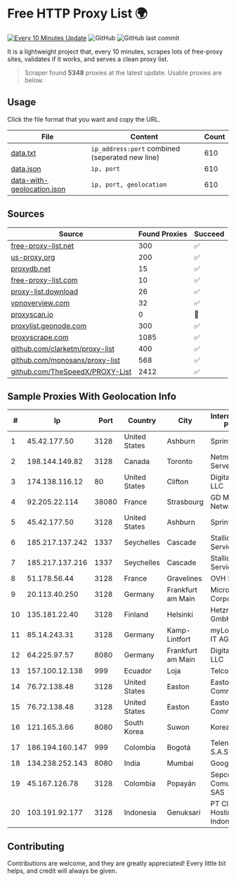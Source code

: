 
# Free HTTP Proxy List 🌍

[![Every 10 Minutes Update](https://github.com/mertguvencli/http-proxy-list/actions/workflows/main.yml/badge.svg?branch=main)](https://github.com/mertguvencli/http-proxy-list/actions/workflows/main.yml)
![GitHub](https://img.shields.io/github/license/mertguvencli/http-proxy-list)
![GitHub last commit](https://img.shields.io/github/last-commit/mertguvencli/http-proxy-list)

It is a lightweight project that, every 10 minutes, scrapes lots of free-proxy sites, validates if it works, and serves a clean proxy list.


> Scraper found **5348** proxies at the latest update. Usable proxies are below.

## Usage

Click the file format that you want and copy the URL.


|File|Content|Count|
|----|-------|-----|
|[data.txt](https://raw.githubusercontent.com/mertguvencli/http-proxy-list/main/proxy-list/data.txt)|`ip_address:port` combined (seperated new line)|610|
|[data.json](https://raw.githubusercontent.com/mertguvencli/http-proxy-list/main/proxy-list/data.json)|`ip, port`|610|
|[data-with-geolocation.json](https://raw.githubusercontent.com/mertguvencli/http-proxy-list/main/proxy-list/data-with-geolocation.json)|`ip, port, geolocation`|610|

## Sources

|Source|Found Proxies|Succeed|
|------|-------------|-------|
|[free-proxy-list.net](https://free-proxy-list.net)|300|✅|
|[us-proxy.org](https://www.us-proxy.org)|200|✅|
|[proxydb.net](http://proxydb.net)|15|✅|
|[free-proxy-list.com](https://free-proxy-list.com/?page=&port=&type%5B%5D=http&type%5B%5D=https&up_time=0&search=Search)|10|✅|
|[proxy-list.download](https://www.proxy-list.download/HTTP)|26|✅|
|[vpnoverview.com](https://vpnoverview.com/privacy/anonymous-browsing/free-proxy-servers)|32|✅|
|[proxyscan.io](https://www.proxyscan.io)|0|🚫|
|[proxylist.geonode.com](https://proxylist.geonode.com/api/proxy-list?limit=300&page=1&sort_by=lastChecked&sort_type=desc&protocols=http,https)|300|✅|
|[proxyscrape.com](https://api.proxyscrape.com/v2/?request=displayproxies&protocol=http&timeout=10000&country=all&ssl=all&anonymity=all)|1085|✅|
|[github.com/clarketm/proxy-list](https://raw.githubusercontent.com/clarketm/proxy-list/master/proxy-list-raw.txt)|400|✅|
|[github.com/monosans/proxy-list](https://raw.githubusercontent.com/monosans/proxy-list/main/proxies/http.txt)|568|✅|
|[github.com/TheSpeedX/PROXY-List](https://raw.githubusercontent.com/TheSpeedX/PROXY-List/master/http.txt)|2412|✅|


## Sample Proxies With Geolocation Info

|#|Ip|Port|Country|City|Internet Service Provider|
|-|--|----|-------|----|-------------------------|
|1|45.42.177.50|3128|United States|Ashburn|Sprint|
|2|198.144.149.82|3128|Canada|Toronto|Netminders Server Hosting|
|3|174.138.116.12|80|United States|Clifton|DigitalOcean, LLC|
|4|92.205.22.114|38080|France|Strasbourg|GD MASS Network|
|5|45.42.177.50|3128|United States|Ashburn|Sprint|
|6|185.217.137.242|1337|Seychelles|Cascade|Stallion Network Services Limited|
|7|185.217.137.216|1337|Seychelles|Cascade|Stallion Network Services Limited|
|8|51.178.56.44|3128|France|Gravelines|OVH SAS|
|9|20.113.40.250|3128|Germany|Frankfurt am Main|Microsoft Corporation|
|10|135.181.22.40|3128|Finland|Helsinki|Hetzner Online GmbH|
|11|85.14.243.31|3128|Germany|Kamp-Lintfort|myLoc managed IT AG|
|12|64.225.97.57|8080|Germany|Frankfurt am Main|DigitalOcean, LLC|
|13|157.100.12.138|999|Ecuador|Loja|Telconet S.A|
|14|76.72.138.48|3128|United States|Easton|Easton Utilities Commission|
|15|76.72.138.48|3128|United States|Easton|Easton Utilities Commission|
|16|121.165.3.66|8080|South Korea|Suwon|Korea Telecom|
|17|186.194.160.147|999|Colombia|Bogotá|Telenet Digital S.A.S|
|18|134.238.252.143|8080|India|Mumbai|Google LLC|
|19|45.167.126.78|3128|Colombia|Popayán|Sepcom Comunicaciones SAS|
|20|103.191.92.177|3128|Indonesia|Genuksari|PT Cloud Hosting Indonesia|



## Contributing

Contributions are welcome, and they are greatly appreciated! Every
little bit helps, and credit will always be given.

